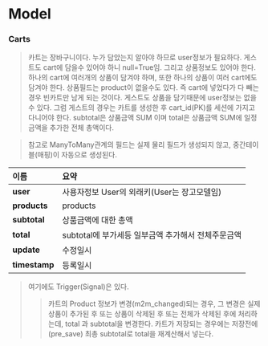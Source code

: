 # Model

### Carts

> 카트는 장바구니이다. 누가 담았는지 알아야 하므로 user정보가 필요하다. 게스트도 cart에 담을수 있어야 하니 null=True임.
> 그리고 상품정보도 있어야 한다. 하나의 cart에 여러개의 상품이 담겨야 하며, 또한 하나의 상품이 여러 cart에도 담겨야 한다.
> 상품필드는 product이 없을수도 있다. 즉 cart에 넣었다가 다 빼는 경우 빈카트만 남게 되는 것이다.
> 게스트도 상품을 담기때문에 user정보는 없을수 있다. 그럼 게스트의 경우는 카트를 생성한 후 cart_id(PK)를 세션에 가지고 다니어야 한다.
> subtotal은 상품금액 SUM 이며 total은 상품금액 SUM에 일정금액을 추가한 전체 총액이다.

> 참고로 ManyToMany관계의 필드는 실제 물리 필드가 생성되지 않고, 중간테이블(매핑)이 자동으로 생성된다.

|이름|요약|
|:---|:---|
|**user**  |사용자정보 User의 외래키(User는 장고모델임)|
|**products**  |products|
|**subtotal**  |상품금액에 대한 총액|
|**total**  |subtotal에 부가세등 일부금액 추가해서 전체주문금액|
|**update**  |수정일시|
|**timestamp**  |등록일시|

> 여기에도 Trigger(Signal)은 있다.
>> 카트의 Product 정보가 변경(m2m_changed)되는 경우, 그 변경은 실제 상품이 추가된 후 또는 상품이 삭제된 후 또는 전체가 삭제된 후에 처리하는데,
>> total 과 subtotal을 변경한다.
>> 카트가 저장되는 경우에는 저장전에(pre_save) 최총 subtotal로 total을 재계산해서 넣는다.

<br/>
